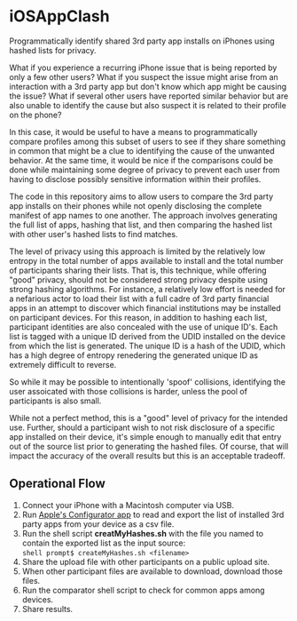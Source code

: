 # iOSAppClash
Programmatically identify shared 3rd party app installs on iPhones using hashed lists for privacy.

What if you experience a recurring iPhone issue that is being reported by only a few other users? What if you suspect the issue might arise from an interaction with a 3rd party app but don't know which app might be causing the issue? What if several other users have reported similar behavior but are also unable to identify the cause but also suspect it is related to their profile on the phone?

In this case, it would be useful to have a means to programmatically compare profiles among this subset of users to see if they share something in common that might be a clue to identifying the cause of the unwanted behavior. At the same time, it would be nice if the comparisons could be done while maintaining some degree of privacy to prevent each user from having to disclose possibly sensitive information within their profiles.

The code in this repository aims to allow users to compare the 3rd party app installs on their phones while not openly disclosing the complete manifest of app names to one another. The approach involves generating the full list of apps, hashing that list, and then comparing the hashed list with other user's hashed lists to find matches.

The level of privacy using this approach is limited by the relatively low entropy in the total number of apps available to install and the total number of participants sharing their lists. That is, this technique, while offering "good" privacy, should not be considered strong privacy despite using strong hashing algorithms. For instance, a relatively low effort is needed for a nefarious actor to load their list with a full cadre of 3rd party financial apps in an attempt to discover which financial institutions may be installed on participant devices. For this reason, in addition to hashing each list, participant identities are also concealed with the use of unique ID's. Each list is tagged with a unique ID derived from the UDID installed on the device from which the list is generated. The unique ID is a hash of the UDID, which has a high degree of entropy renedering the generated unique ID as extremely difficult to reverse.

So while it may be possible to intentionally 'spoof' collisions, identifying the user assoicated with those collisions is harder, unless the pool of participants is also small.

While not a perfect method, this is a "good" level of privacy for the intended use. Further, should a participant wish to not risk disclosure of a specific app installed on their device, it's simple enough to manually edit that entry out of the source list prior to generating the hashed files. Of course, that will impact the accuracy of the overall results but this is an acceptable tradeoff.

## Operational Flow

1. Connect your iPhone with a Macintosh computer via USB.
2. Run [Apple's Configurator app](https://apps.apple.com/us/app/apple-configurator/id1037126344?mt=12) to read and export the list of installed 3rd party apps from your device as a csv file.
3. Run the shell script **creatMyHashes.sh** with the file you named to contain the exported list as the input source:<br>
   `shell prompt$ createMyHashes.sh <filename>`<br>
4. Share the upload file with other participants on a public upload site.
5. When other participant files are available to download, download those files.
6. Run the comparator shell script to check for common apps among devices.
7. Share results.




